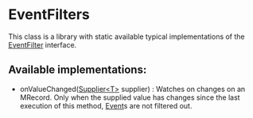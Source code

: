 # EventFilters
This class is a library with static available typical implementations of the [EventFilter](EVENT_FILTER.html) interface.

## Available implementations:

- onValueChanged([Supplier\<T\>](SUPPLIER.html) supplier) : Watches on changes on an MRecord. Only when the supplied value
has changes since the last execution of this method, [Event](EVENT.html)s are not filtered out.